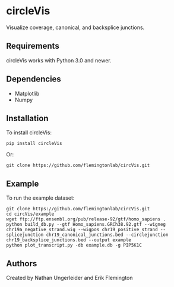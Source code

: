 # circleVis #
Visualize coverage, canonical, and backsplice junctions.
## Requirements ##
circleVis works with Python 3.0 and newer.
## Dependencies ##
* Matplotlib
* Numpy
## Installation ##
To install circleVis:

```
pip install circleVis
```

Or:

```
git clone https://github.com/flemingtonlab/circVis.git
```

## Example ##
To run the example dataset:

```
git clone https://github.com/flemingtonlab/circVis.git 
cd circVis/example 
wget ftp://ftp.ensembl.org/pub/release-92/gtf/homo_sapiens . 
python build_db.py --gtf Homo_sapiens.GRCh38.92.gtf --wigneg chr19a_negative_strand.wig --wigpos chr19_positive_strand --splicejunction chr19_canonical_junctions.bed --circlejunction chr19_backsplice_junctions.bed --output example
python plot_transcript.py -db example.db -g PIP5K1C
```

## Authors ##
Created by Nathan Ungerleider and Erik Flemington
